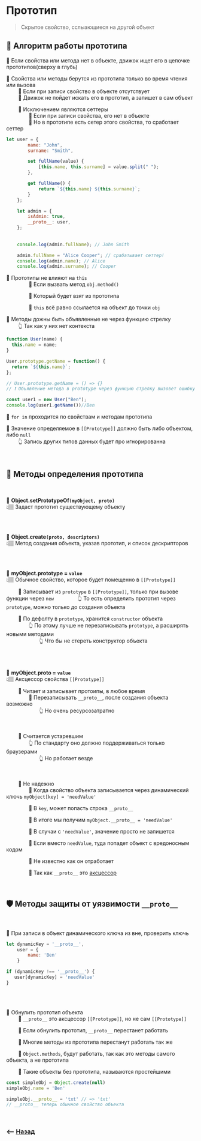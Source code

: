 # Прототип
> Скрытое свойство, сслыающиеся на другой объект

## 🚩 Алгоритм работы прототипа


🔹 Если свойства или метода нет в объекте, движок ищет его в цепочке прототипов(сверху в глубь)      

🔹 Свойства или методы берутся из прототипа только во время чтения или вызова       
&emsp;&emsp; 🎯 Если при записи свойство в объекте отсутствует   
&emsp;&emsp; 🎯 Движок не пойдет искать его в прототип, а запишет в сам объект     

&emsp;&emsp; 🛑 Исключением являются сеттеры  
&emsp;&emsp;&emsp;&emsp; 🎯 Если при записи свойства, его нет в объекте   
&emsp;&emsp;&emsp;&emsp; 🎯 Но в прототипе есть сетер этого свойства, то сработает сеттер 
```javascript
let user = {
        name: "John",
        surname: "Smith",

        set fullName(value) {
            [this.name, this.surname] = value.split(" ");
        },

        get fullName() {
            return `${this.name} ${this.surname}`;
        }
    };

    let admin = {
        isAdmin: true,
        __proto__: user,
    };
    
    
    console.log(admin.fullName); // John Smith

    admin.fullName = "Alice Cooper"; // срабатывает сеттер!
    console.log(admin.name); // Alice
    console.log(admin.surname); // Cooper
```  
🔹 Прототипы не влияют на `this`   
&emsp;&emsp;&emsp;&emsp; 🎯 Если вызвать метод `obj.method()`
  
&emsp;&emsp;&emsp;&emsp; 🎯 Который будет взят из прототипа
  
&emsp;&emsp;&emsp;&emsp; 🎯 `this` всё равно ссылается на объект до точки `obj` 

🔹 Методы дожны быть объявленные не через функцию стрелку  
&emsp;&emsp; 👆  Так как у них нет контекста 

```javascript
function User(name) {
  this.name = name;
}

User.prototype.getName = function() {
  return `${this.name}`;
};

// User.prototype.getName = () => {} 
// ❗ Обьявление метода в prototype через функцию стрелку вызовет ошибку  

const user1 = new User("Ben");
console.log(user1.getName())//Ben
```

🔹 `for in` проходится по свойствам и методам прототипа

🔹 Значение определяемое в `[[Prototype]]` должно быть либо объектом, либо `null`    
&emsp;&emsp; 👆 Запись других типов данных будет про игнорированна

<br>

## 🚩 Методы определения прототипа

<br>

💠 **Object.setPrototypeOf`(myObject, proto)`**   
👆🏽 Задаст прототип существующему объекту

<br>
<br>

💠 **Object.create`(proto, descriptors)`**   
👆🏽 Метод создания объекта, указав прототип, и список дескрипторов
  

<br>
<br>

💠 **myObject.prototype = `value`**   
👆🏽 Обычное свойство, которое будет помещенно в `[[Prototype]]`

&emsp;&emsp; 🔹 Записывает из `prototype` в `[[Prototype]]`, только при вызове функции через `new`
&emsp;&emsp;&emsp;&emsp; 👆 То есть определить прототип через `prototype`, можно только до создания объекта   

&emsp;&emsp; 🔹 По дефолту в `prototype`, хранится `constructor` объекта  
&emsp;&emsp;&emsp;&emsp; 👆 По этому лучше не перезаписывать `prototype`, а расширять новыми методами       
&emsp;&emsp;&emsp;&emsp;&emsp;&emsp; 👆 Что бы не стереть конструктор объекта

<br><br>

💠 **myObject.__proto__ = `value`**   
👆🏽 Аксцессор свойства `[[Prototype]]`

&emsp;&emsp; 🔹 Читает и записывает протоипы, в любое время        
&emsp;&emsp;&emsp;&emsp; 🛑 Перезаписывать `__proto__`, после создания объекта возможно  
&emsp;&emsp;&emsp;&emsp;&emsp;&emsp; 👆 Но очень ресурсозатратно

<br>

&emsp;&emsp; 🔸 Считается устаревшим  
&emsp;&emsp;&emsp;&emsp; 👆 По стандарту оно должно поддерживаться только браузерами  
&emsp;&emsp;&emsp;&emsp;&emsp;&emsp; 👆 Но работает везде    

<br>

&emsp;&emsp; 🔸 Не надежно         
&emsp;&emsp;&emsp;&emsp; 🎯 Когда свойство объекта записывается через динамический ключь `myObject[key] = 'needValue'`
     
&emsp;&emsp;&emsp;&emsp; 🎯 В `key`, может попасть строка `__proto__`

&emsp;&emsp;&emsp;&emsp; 🎯 В итоге мы получим `myObject.__proto__ = 'needValue'`

&emsp;&emsp;&emsp;&emsp; 🎯 В случаи с `'needValue'`, значение просто не запишется

&emsp;&emsp;&emsp;&emsp; 🎯 Если вместо `needValue`, туда попадет объект с вредоносным кодом

&emsp;&emsp;&emsp;&emsp; 🎯 Не известно как он отработает

&emsp;&emsp;&emsp;&emsp; 🎯 Так как `__proto__` это <a href="../akscessor/readme.md">аксцессор</a>


<br>

## 🛡 Методы защиты от уязвимости `__proto__`

<br>

🔹 При записи в объект динамического ключа из вне, проверить ключь
```javascript
let dynamicKey = '__proto__',
    user = {
        name: 'Ben'
    }

if (dynamicKey !== '__proto__') {
   user[dynamicKey] = 'needValue' 
}
```       

<br><br>

🔸 Обнулить прототип объекта     
&emsp;&emsp; 🎯 `__proto__` это аксцессор `[[Prototype]]`, но не сам `[[Prototype]]`
   
&emsp;&emsp; 🎯 Если обнулить прототип, `__proto__` перестанет работать       

&emsp;&emsp; 🎯 Многие методы из прототипа перестанут работать так же

&emsp;&emsp; 🎯 `Object.methods`, будут работать, так как это методы самого объекта, а не прототипа

&emsp;&emsp; 🎯 Такие объекты без прототипа, называются простейшими       
```javascript
const simpleObj = Object.create(null)
simpleObj.name = 'Ben'

simpleObj.__proto__ = 'txt' // => 'txt'
// __proto__ теперь обычное свойство объекта
```

<br>

### ⟵ **<a href="../../readme.md">Назад</a>**